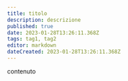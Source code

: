 ```yaml
---
title: titolo
description: descrizione
published: true
date: 2023-01-28T13:26:11.368Z
tags: tag1, tag2
editor: markdown
dateCreated: 2023-01-28T13:26:11.368Z
---
```


contenuto